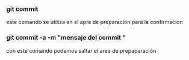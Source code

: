 ### git commit 
este comando se utiliza en el apre de preparacion para la confirmacion 



### git commit -a -m "mensaje del commit "
con este comando podemos saltar el area de prepaparación 